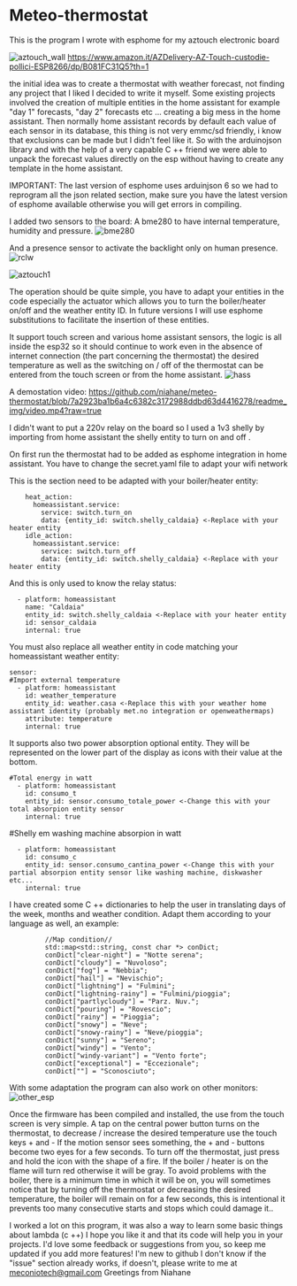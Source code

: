 # Meteo-thermostat

This is the program I wrote with esphome for my aztouch electronic board

![aztouch_wall](https://github.com/niahane/meteo-thermostat/blob/7a2923ba1b6a4c6382c3172988ddbd63d4416278/readme_img/aztouch%20wall.jpg)
https://www.amazon.it/AZDelivery-AZ-Touch-custodie-pollici-ESP8266/dp/B081FC31Q5?th=1

the initial idea was to create a thermostat with weather forecast, not finding any project that I liked I decided to write it myself. Some existing projects involved the creation of multiple entities in the home assistant for example "day 1" forecasts, "day 2" forecasts etc ... creating a big mess in the home assistant. Then normally home assistant records by default each value of each sensor in its database, this thing is not very emmc/sd friendly, i know that exclusions can be made but I didn't feel like it.
So with the arduinojson library and with the help of a very capable C ++ friend we were able to unpack the forecast values directly on the esp without having to create any template in the home assistant.

IMPORTANT:
The last version of esphome uses arduinjson 6 so we had to reprogram all the json related section, make sure you have the latest version of esphome available otherwise you will get errors in compiling.

I added two sensors to the board:
A bme280 to have internal temperature, humidity and pressure.
![bme280](https://github.com/niahane/meteo-thermostat/blob/7a2923ba1b6a4c6382c3172988ddbd63d4416278/readme_img/bme280.jpg)

And a presence sensor to activate the backlight only on human presence.
![rclw](https://github.com/niahane/meteo-thermostat/blob/7a2923ba1b6a4c6382c3172988ddbd63d4416278/readme_img/rclw-0516.jpg)

![aztouch1](https://github.com/niahane/meteo-thermostat/blob/474219cd6f2cac05c4dfb25d911a39c119f23d16/readme_img/aztouch1.jpg)

The operation should be quite simple, you have to adapt your entities in the code especially the actuator which allows you to turn the boiler/heater on/off and the weather entity ID. In future versions I will use esphome substitutions to facilitate the insertion of these entities. 

It support touch screen and various home assistant sensors, the logic is all inside the esp32 so it should continue to work even in the absence of internet connection (the part concerning the thermostat) the desired temperature as well as the switching on / off of the thermostat can be entered from the touch screen or from the home assistant.
![hass](https://github.com/niahane/meteo-thermostat/blob/7e52d860cf970f4f9c97ee505d01e0b927ff10db/readme_img/hass_thermostat.jpg)

A demostation video:
https://github.com/niahane/meteo-thermostat/blob/7a2923ba1b6a4c6382c3172988ddbd63d4416278/readme_img/video.mp4?raw=true

I didn't want to put a 220v relay on the board so I used a 1v3 shelly by importing from home assistant the shelly entity to turn on and off .

On first run the thermostat had to be added as esphome integration in home assistant.
You have to change the secret.yaml file to adapt your wifi network

This is the section need to be adapted with your boiler/heater entity:
```
    heat_action:
      homeassistant.service:
        service: switch.turn_on
        data: {entity_id: switch.shelly_caldaia} <-Replace with your heater entity
    idle_action:
      homeassistant.service:
        service: switch.turn_off
        data: {entity_id: switch.shelly_caldaia} <-Replace with your heater entity
```
And this is only used to know the relay status:
```
  - platform: homeassistant
    name: "Caldaia"
    entity_id: switch.shelly_caldaia <-Replace with your heater entity
    id: sensor_caldaia
    internal: true
```    
You must also replace all weather entity in code matching your homeassistant weather entity:
```
sensor:
#Import external temperature
  - platform: homeassistant
    id: weather_temperature
    entity_id: weather.casa <-Replace this with your weather home assistant identity (probably met.no integration or openweathermaps)
    attribute: temperature
    internal: true
```
It supports also two power absorption optional entity.
They will be represented on the lower part of the display as icons with their value at the bottom.
```
#Total energy in watt
  - platform: homeassistant
    id: consumo_t
    entity_id: sensor.consumo_totale_power <-Change this with your total absorpion entity sensor
    internal: true
```    
#Shelly em washing machine absorpion in watt
```
  - platform: homeassistant
    id: consumo_c
    entity_id: sensor.consumo_cantina_power <-Change this with your partial absorpion entity sensor like washing machine, diskwasher etc...
    internal: true
```

I have created some C ++ dictionaries to help the user in translating days of the week, months and weather condition. Adapt them according to your language as well, an example:
```
         //Map condition//
         std::map<std::string, const char *> conDict;
         conDict["clear-night"] = "Notte serena";
         conDict["cloudy"] = "Nuvoloso";
         conDict["fog"] = "Nebbia";
         conDict["hail"] = "Nevischio";
         conDict["lightning"] = "Fulmini";
         conDict["lightning-rainy"] = "Fulmini/pioggia";
         conDict["partlycloudy"] = "Parz. Nuv.";
         conDict["pouring"] = "Rovescio";
         conDict["rainy"] = "Pioggia";
         conDict["snowy"] = "Neve";
         conDict["snowy-rainy"] = "Neve/pioggia";
         conDict["sunny"] = "Sereno";
         conDict["windy"] = "Vento";
         conDict["windy-variant"] = "Vento forte";
         conDict["exceptional"] = "Eccezionale";
         conDict[""] = "Sconosciuto";
```
With some adaptation the program can also work on other monitors:
![other_esp](https://github.com/niahane/meteo-thermostat/blob/ccecbf7e62d21f84fb1c07a17deb5a30e2a62981/readme_img/other-esp.jpg)

Once the firmware has been compiled and installed, the use from the touch screen is very simple. A tap on the central power button turns on the thermostat, to decrease / increase the desired temperature use the touch keys + and -
If the motion sensor sees something, the + and - buttons become two eyes for a few seconds.
To turn off the thermostat, just press and hold the icon with the shape of a fire.
If the boiler / heater is on the flame will turn red otherwise it will be gray.
To avoid problems with the boiler, there is a minimum time in which it will be on, you will sometimes notice that by turning off the thermostat or decreasing the desired temperature, the boiler will remain on for a few seconds, this is intentional it prevents too many consecutive starts and stops which could damage it..

I worked a lot on this program, it was also a way to learn some basic things about lambda (c ++) I hope you like it and that its code will help you in your projects. I'd love some feedback or suggestions from you, so keep me updated if you add more features! 
I'm new to github I don't know if the "issue" section already works, if doesn't, please write to me at meconiotech@gmail.com
Greetings from Niahane
